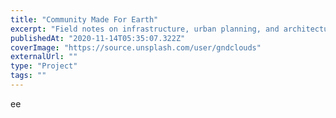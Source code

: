```yaml
---
title: "Community Made For Earth"
excerpt: "Field notes on infrastructure, urban planning, and architecture details from the streets of Taiwan."
publishedAt: "2020-11-14T05:35:07.322Z"
coverImage: "https://source.unsplash.com/user/gndclouds"
externalUrl: ""
type: "Project"
tags: ""
---
```


ee
